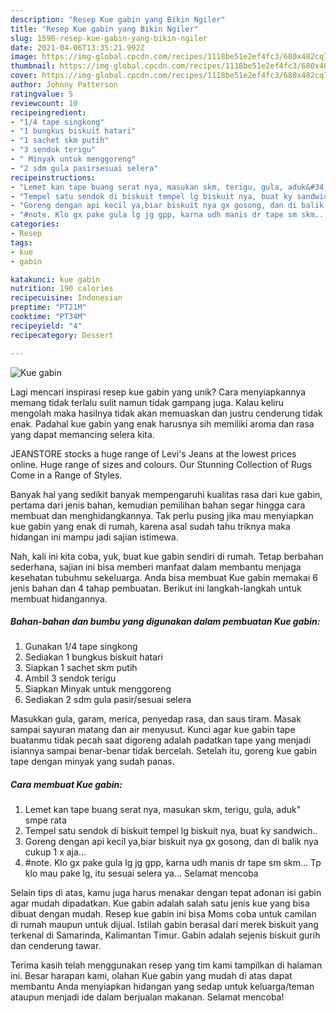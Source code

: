 ```yaml
---
description: "Resep Kue gabin yang Bikin Ngiler"
title: "Resep Kue gabin yang Bikin Ngiler"
slug: 1590-resep-kue-gabin-yang-bikin-ngiler
date: 2021-04-06T13:35:21.992Z
image: https://img-global.cpcdn.com/recipes/1118be51e2ef4fc3/680x482cq70/kue-gabin-foto-resep-utama.jpg
thumbnail: https://img-global.cpcdn.com/recipes/1118be51e2ef4fc3/680x482cq70/kue-gabin-foto-resep-utama.jpg
cover: https://img-global.cpcdn.com/recipes/1118be51e2ef4fc3/680x482cq70/kue-gabin-foto-resep-utama.jpg
author: Johnny Patterson
ratingvalue: 5
reviewcount: 10
recipeingredient:
- "1/4 tape singkong"
- "1 bungkus biskuit hatari"
- "1 sachet skm putih"
- "3 sendok terigu"
- " Minyak untuk menggoreng"
- "2 sdm gula pasirsesuai selera"
recipeinstructions:
- "Lemet kan tape buang serat nya, masukan skm, terigu, gula, aduk&#34; smpe rata"
- "Tempel satu sendok di biskuit tempel lg biskuit nya, buat ky sandwich.."
- "Goreng dengan api kecil ya,biar biskuit nya gx gosong, dan di balik nya cukup 1 x aja..."
- "#note. Klo gx pake gula lg jg gpp, karna udh manis dr tape sm skm... Tp klo mau pake lg, itu sesuai selera ya... Selamat mencoba"
categories:
- Resep
tags:
- kue
- gabin

katakunci: kue gabin 
nutrition: 190 calories
recipecuisine: Indonesian
preptime: "PT21M"
cooktime: "PT34M"
recipeyield: "4"
recipecategory: Dessert

---
```



![Kue gabin](https://img-global.cpcdn.com/recipes/1118be51e2ef4fc3/680x482cq70/kue-gabin-foto-resep-utama.jpg)

Lagi mencari inspirasi resep kue gabin yang unik? Cara menyiapkannya memang tidak terlalu sulit namun tidak gampang juga. Kalau keliru mengolah maka hasilnya tidak akan memuaskan dan justru cenderung tidak enak. Padahal kue gabin yang enak harusnya sih memiliki aroma dan rasa yang dapat memancing selera kita.

JEANSTORE stocks a huge range of Levi&#39;s Jeans at the lowest prices online. Huge range of sizes and colours. Our Stunning Collection of Rugs Come in a Range of Styles.

Banyak hal yang sedikit banyak mempengaruhi kualitas rasa dari kue gabin, pertama dari jenis bahan, kemudian pemilihan bahan segar hingga cara membuat dan menghidangkannya. Tak perlu pusing jika mau menyiapkan kue gabin yang enak di rumah, karena asal sudah tahu triknya maka hidangan ini mampu jadi sajian istimewa.


Nah, kali ini kita coba, yuk, buat kue gabin sendiri di rumah. Tetap berbahan sederhana, sajian ini bisa memberi manfaat dalam membantu menjaga kesehatan tubuhmu sekeluarga. Anda bisa membuat Kue gabin memakai 6 jenis bahan dan 4 tahap pembuatan. Berikut ini langkah-langkah untuk membuat hidangannya.

<!--inarticleads1-->

##### Bahan-bahan dan bumbu yang digunakan dalam pembuatan Kue gabin:

1. Gunakan 1/4 tape singkong
1. Sediakan 1 bungkus biskuit hatari
1. Siapkan 1 sachet skm putih
1. Ambil 3 sendok terigu
1. Siapkan  Minyak untuk menggoreng
1. Sediakan 2 sdm gula pasir/sesuai selera


Masukkan gula, garam, merica, penyedap rasa, dan saus tiram. Masak sampai sayuran matang dan air menyusut. Kunci agar kue gabin tape buatanmu tidak pecah saat digoreng adalah padatkan tape yang menjadi isiannya sampai benar-benar tidak bercelah. Setelah itu, goreng kue gabin tape dengan minyak yang sudah panas. 

<!--inarticleads2-->

##### Cara membuat Kue gabin:

1. Lemet kan tape buang serat nya, masukan skm, terigu, gula, aduk&#34; smpe rata
1. Tempel satu sendok di biskuit tempel lg biskuit nya, buat ky sandwich..
1. Goreng dengan api kecil ya,biar biskuit nya gx gosong, dan di balik nya cukup 1 x aja...
1. #note. Klo gx pake gula lg jg gpp, karna udh manis dr tape sm skm... Tp klo mau pake lg, itu sesuai selera ya... Selamat mencoba


Selain tips di atas, kamu juga harus menakar dengan tepat adonan isi gabin agar mudah dipadatkan. Kue gabin adalah salah satu jenis kue yang bisa dibuat dengan mudah. Resep kue gabin ini bisa Moms coba untuk camilan di rumah maupun untuk dijual. Istilah gabin berasal dari merek biskuit yang terkenal di Samarinda, Kalimantan Timur. Gabin adalah sejenis biskuit gurih dan cenderung tawar. 

Terima kasih telah menggunakan resep yang tim kami tampilkan di halaman ini. Besar harapan kami, olahan Kue gabin yang mudah di atas dapat membantu Anda menyiapkan hidangan yang sedap untuk keluarga/teman ataupun menjadi ide dalam berjualan makanan. Selamat mencoba!
